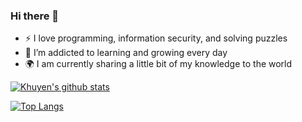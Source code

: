 ### Hi there 👋

<!--
**BillieVijo/BillieVijo** is a ✨ _special_ ✨ repository because its `README.md` (this file) appears on your GitHub profile.

Here are some ideas to get you started:

- 🔭 I’m currently working on ...
- 🌱 I’m currently learning ...
- 👯 I’m looking to collaborate on ...
- 🤔 I’m looking for help with ...
- 💬 Ask me about ...
- 📫 How to reach me: ...
- 😄 Pronouns: ...
- ⚡ Fun fact: ...
-->

- :zap: I love programming, information security, and solving puzzles
- 🌱 I’m addicted to learning and growing every day
- :earth_africa: I am currently sharing a little bit of my knowledge to the world
<!-- - 📫 How to find me:  -->
<!--   - :bulb: [Medium articles](https://medium.com/@khuyentran1476) -->
<!--   - :pencil2: [Daily Tips](https://mathdatasimplified.com/) -->
<!--   - :office: [LinkedIn](https://www.linkedin.com/in/khuyen-tran-1ab926151/) -->
<!--   - :speaker: [Podcast](https://medium.com/@theartistsofdatascience/why-we-should-be-more-like-winnie-the-pooh-khuyen-tran-on-the-artists-of-data-science-c610c91d4c14) -->

[![Khuyen's github stats](https://github-readme-stats.vercel.app/api?username=BillieVijo&count_private=true&show_icons=true&theme=radical&hide_rank=false)](https://github.com/BillieVijo/github-readme-stats)

[![Top Langs](https://github-readme-stats.vercel.app/api/top-langs/?username=BillieVijo)](https://github.com/BillieVijo/github-readme-stats)
